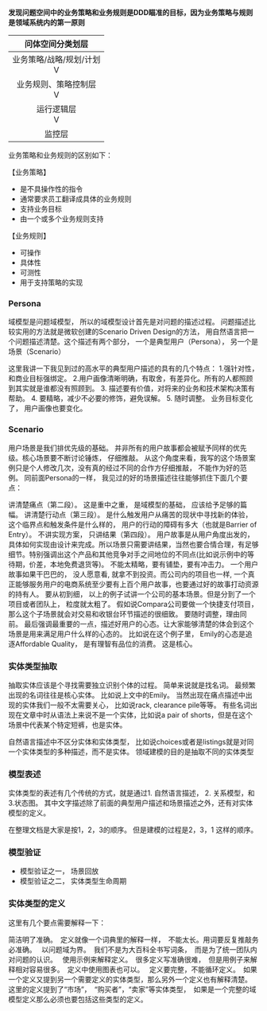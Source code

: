 **发现问题空间中的业务策略和业务规则是DDD瞄准的目标，因为业务策略与规则是领域系统内的第一原则**

|问体空间分类划层|
|:-:|
|业务策略/战略/规划/计划<br/>V|
|业务规则、策略控制层<br/>V|
|运行逻辑层<br/>V|
|监控层|

业务策略和业务规则的区别如下：

【业务策略】
- 是不具操作性的指令
- 通常要求员工翻译成具体的业务规则
- 支持业务目标
- 由一个或多个业务规则支持

【业务规则】
- 可操作
- 具体性
- 可测性
- 用于支持策略的实现


### Persona
域模型是问题域模型， 所以的域模型设计首先是对问题的描述过程。 问题描述比较实用的方法就是微软创建的Scenario Driven Design的方法， 用自然语言把一个问题描述清楚。这个描述有两个部分， 一个是典型用户（Persona）， 另一个是场景（Scenario）

这里我讲一下我见到过的高水平的典型用户描述的具有的几个特点：
1.强针对性， 和商业目标强绑定。 
2.用户画像清晰明确，有取舍，有差异化。所有的人都照顾到其实就是谁都没有照顾到。 
3. 描述要有价值，对将来的业务和技术架构决策有帮助。 
4. 要精略，减少不必要的修饰，避免误解。
5.  随时调整。 业务目标变化了， 用户画像也要变化。  

### Scenario
用户场景是我们排优先级的基础。 并非所有的用户故事都会被赋予同样的优先级。核心场景要不断讨论锤炼， 仔细推敲。 从这个角度来看，我写的这个场景案例只是个人修改几次，没有真的经过不同的合作方仔细推敲， 不能作为好的范例。 同前面Persona的一样， 我见过的好的场景描述往往能够抓住下面几个要点：

讲清楚痛点（第二段）。 这是重中之重， 是域模型的基础， 应该给予足够的篇幅。
讲清楚行动点（第三段）。 是什么触发用户从痛苦的现状中寻找新的体验， 这个临界点和触发条件是什么样的， 用户的行动的障碍有多大（也就是Barrier of Entry）。
不讲实现方案， 只讲结果（第四段）。 用户故事是从用户角度出发的， 具体如何实现由设计来完成。所以场景只需要讲结果，当然也要合情合理，有足够细节。特别强调出这个产品和其他竞争对手之间地位的不同点(比如说示例中的等待期，价差，本地免费退货等)。
不能太精略，要有铺垫，要有冲击力。 一个用户故事如果干巴巴的， 没人愿意看, 就拿不到投资。而公司内的项目也一样, 一个真正能够服务用户的电商系统至少要有上百个用户故事，也要通过好的故事打动资源的持有人。
要从初到细， 以上的例子试讲一个公司的基本场景。但是分到了一个项目或者团队上， 粒度就太粗了。 假如说Compara公司要做一个快捷支付项目， 那么这个子场景就会对交易和收银台环节描述的很细致。
要随时调整，理由同前。
最后强调最重要的一点，描述好用户的心态。让大家能够清楚的体会到这个场景是用来满足用户什么样的心态的。 比如说在这个例子里， Emily的心态是追逐Affordable Quality， 是有理智有品位的消费。 这是核心。

### 实体类型抽取
抽取实体应该是个寻找需要独立识别个体的过程。 简单来说就是找名词。 最频繁出现的名词往往是核心实体。 比如说上文中的Emily。 当然出现在痛点描述中出现的实体我们一般不太需要关心， 比如说rack, clearance pile等等。 有些名词出现在文章中时从语法上来说不是一个实体，比如说a pair of shorts，但是在这个场景中代表某个特定短裤，也是实体。  

自然语言描述中不区分实体和实体类型， 比如说choices或者是listings就是对同一个实体类型的多种描述，而不是实体。
领域建模的目的是抽取不同的实体类型

### 模型表述
实体类型的表述有几个传统的方式，就是通过1. 自然语言描述， 2. 关系模型，和3.状态图。 其中文字描述除了前面的典型用户描述和场景描述之外，还有对实体模型的定义。

在整理文档是大家是按1，2，3的顺序。 但是建模的过程是2，3，1 这样的顺序。

### 模型验证
- 模型验证之一， 场景回放
- 模型验证之二， 实体类型生命周期

### 实体类型的定义
这里有几个要点需要解释一下：

简洁明了准确。　定义就像一个词典里的解释一样，　不能太长。用词要反复推敲务必准确。　
以问题域为界。　我们不是为大百科全书写词条，　而是为了统一团队内对问题的认识。　
使用示例来解释定义。　很多定义写准确很难，　但是用例子来解释相对容易很多。　定义中使用图表也可以。　
定义要完整，不能循环定义。　如果一个定义又提到另一个需要定义的实体类型，那么另外一个定义也有解释清楚。　这里的定义提到了“市场”，　“购买者”，“卖家”等实体类型，　如果是一个完整的域模型定义那么必须也要包括这些类型的定义。　

